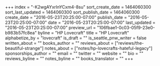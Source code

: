 +++
index = "-K2wgAYxrInYCxm4-8su"
sort_create_date = 1464060300
sort_last_updated = 1464060300
sort_publish_date = 1464060300
create_date = "2016-05-23T20:25:00-07:00"
publish_date = "2016-05-23T20:25:00-07:00"
date = "2016-05-23T20:25:00-07:00"
last_updated = "2016-05-23T20:25:00-07:00"
preview_url = "106fbae1-0c03-05f9-23e0-b983b57fc8ea"
byline = "HP Lovecraft"
title = "HP Lovecraft"
alphabetize_by = "lovecraft"
is_draft = ""
is_seattle_pnw_writer = false
written_about = ""
books_author = ""
reviews_about = ["reviews/the-beautiful-strange"]
notes_about = ["notes/hp-lovecrafts-hateful-legacy"]
sponsorships_author = ""
email = ""
twitter = ""
website = ""
bio = ""
reviews_byline = ""
notes_byline = ""
books_translator = ""
+++

